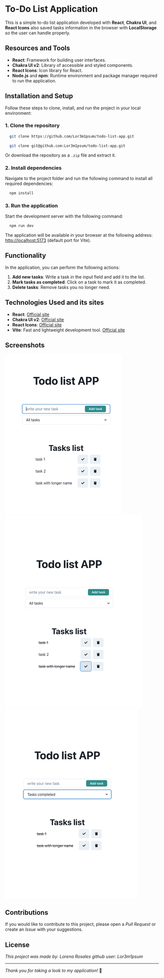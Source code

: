 # To-Do List Application

This is a simple to-do list application developed with **React**, **Chakra UI**, and **React Icons** also saved tasks information in the browser with **LocalStorage** so the user can handle properly.

## Resources and Tools

- **React**: Framework for building user interfaces.
- **Chakra UI v2**: Library of accessible and styled components.
- **React Icons**: Icon library for React.
- **Node.js** and **npm**: Runtime environment and package manager required to run the application.

## Installation and Setup

Follow these steps to clone, install, and run the project in your local environment:

### 1. Clone the repository

```bash
  git clone https://github.com/Lor3m1psum/todo-list-app.git
```

```bash with ssh
  git clone git@github.com:Lor3m1psum/todo-list-app.git
```

Or download the repository as a `.zip` file and extract it.

### 2. Install dependencies

Navigate to the project folder and run the following command to install all required dependencies:

```bash
  npm install
```

### 3. Run the application

Start the development server with the following command:

```bash
  npm run dev
```

The application will be available in your browser at the following address: [http://localhost:5173](http://localhost:5173) (default port for Vite).

## Functionality

In the application, you can perform the following actions:

1. **Add new tasks**: Write a task in the input field and add it to the list.
2. **Mark tasks as completed**: Click on a task to mark it as completed.
3. **Delete tasks**: Remove tasks you no longer need.

## Technologies Used and its sites

- **React**: [Official site](https://react.dev)
- **Chakra UI v2**: [Official site](https://v2.chakra-ui.com/)
- **React Icons**: [Official site](https://react-icons.github.io/react-icons/)
- **Vite**: Fast and lightweight development tool. [Official site](https://vite.dev/guide/)

## Screenshots

![Alt text](src/assets/TodoList.png?raw=true "TodoList")
![Alt text](src/assets/Tasks.png?raw=true "Tasks")
![Alt text](src/assets/Task-filter2.png?raw=true "filtering Tasks")

## Contributions

If you would like to contribute to this project, please open a _Pull Request_ or create an _Issue_ with your suggestions.

## License

_This project was made by: Lorena Rosales github user: Lor3m1psum_

---

_Thank you for taking a look to my application!_ 🎉
